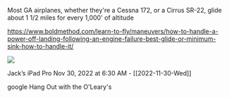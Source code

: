 Most GA airplanes, whether they're a Cessna 172, or a Cirrus SR-22, glide about 1 1/2 miles for every 1,000' of altitude

https://www.boldmethod.com/learn-to-fly/maneuvers/how-to-handle-a-power-off-landing-following-an-engine-failure-best-glide-or-minimum-sink-how-to-handle-it/

![](<file:///Users/johnoleary/Library/Mobile Documents/iCloud~is~workflow~my~workflows/Documents/Screenshots/2022-11-30 063026.png>)

Jack’s iPad Pro
Nov 30, 2022 at 6:30 AM - [[2022-11-30-Wed]]

google Hang Out with the O'Leary's